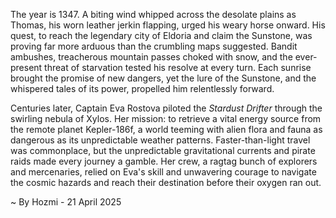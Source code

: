 
The year is 1347.  A biting wind whipped across the desolate plains as Thomas, his worn leather jerkin flapping, urged his weary horse onward.  His quest, to reach the legendary city of Eldoria and claim the Sunstone, was proving far more arduous than the crumbling maps suggested.  Bandit ambushes, treacherous mountain passes choked with snow, and the ever-present threat of starvation tested his resolve at every turn.  Each sunrise brought the promise of new dangers, yet the lure of the Sunstone, and the whispered tales of its power, propelled him relentlessly forward.

Centuries later, Captain Eva Rostova piloted the *Stardust Drifter* through the swirling nebula of Xylos.  Her mission: to retrieve a vital energy source from the remote planet Kepler-186f, a world teeming with alien flora and fauna as dangerous as its unpredictable weather patterns.  Faster-than-light travel was commonplace, but the unpredictable gravitational currents and pirate raids made every journey a gamble.  Her crew, a ragtag bunch of explorers and mercenaries, relied on Eva's skill and unwavering courage to navigate the cosmic hazards and reach their destination before their oxygen ran out.

~ By Hozmi - 21 April 2025
